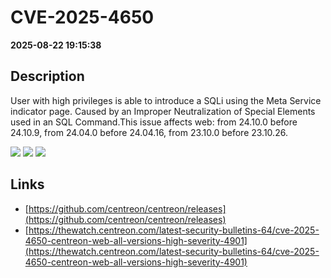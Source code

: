 # CVE-2025-4650

**2025-08-22 19:15:38**

## Description
User with high privileges is able to introduce a SQLi using the Meta Service indicator page. Caused by an Improper Neutralization of Special Elements used in an SQL Command.This issue affects web: from 24.10.0 before 24.10.9, from 24.04.0 before 24.04.16, from 23.10.0 before 23.10.26.

![](https://img.shields.io/static/v1?label=Score&message=7.2&color=red)
![](https://img.shields.io/static/v1?label=Severity&message=HIGH&color=red)
![](https://img.shields.io/static/v1?label=CWE&message=SQL&color=green)

## Links
- [https://github.com/centreon/centreon/releases](https://github.com/centreon/centreon/releases)
- [https://thewatch.centreon.com/latest-security-bulletins-64/cve-2025-4650-centreon-web-all-versions-high-severity-4901](https://thewatch.centreon.com/latest-security-bulletins-64/cve-2025-4650-centreon-web-all-versions-high-severity-4901)
